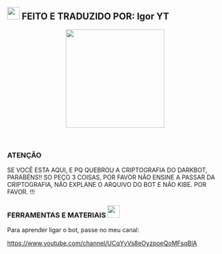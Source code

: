 ## <img src="https://github.com/TheDudeThatCode/TheDudeThatCode/blob/master/Assets/Hi.gif" width="29px"> FEITO E TRADUZIDO POR: Igor YT
<p align="center">
<img src="https://i.giphy.com/media/4ilFRqgbzbx4c/source.gif" width="230" height="230"/>
</p>
<br>


 
</details>

### ATENÇÃO
SE VOCÊ ESTA AQUI, E PQ QUEBROU A CRIPTOGRAFIA DO DARKBOT, PARABÉNS!! SO PEÇO 3 COISAS, POR FAVOR NÃO ENSINE A PASSAR DA CRIPTOGRAFIA, NÃO EXPLANE O ARQUIVO DO BOT E NÃO KIBE. POR FAVOR. !!!


### FERRAMENTAS E MATERIAIS <img src="https://github.com/TheDudeThatCode/TheDudeThatCode/blob/master/Assets/Mario_Hello_Big.gif" width="29px">

Para aprender ligar o bot, passe no meu canal:

https://www.youtube.com/channel/UCqYyVs8eOyzpoeQoMFsqBlA


> 
> 
> 
> 
> 
> 
>
```


